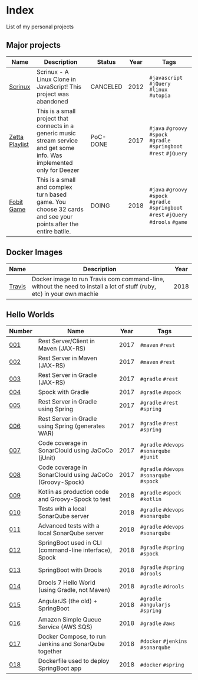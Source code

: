 # Index
List of my personal projects

## Major projects

| Name                                                          | Description                                                                                                                   | Status    | Year      | Tags                                                                                      |
| ---                                                           | ---                                                                                                                           | ---       | ---       | ---                                                                                       |
| [Scrinux](https://github.com/topera/scrinux)                  | Scrinux - A Linux Clone in JavaScript! This project was abandoned                                                             | CANCELED  | 2012      | `#javascript` `#jQuery` `#linux` `#utopia`                                                |
| [Zetta Playlist](https://github.com/topera/zetta-playlist)    | This is a small project that connects in a generic music stream service and get some info. Was implemented only for Deezer    | PoC-DONE  | 2017      | `#java` `#groovy` `#spock` `#gradle` `#springboot` `#rest` `#jQuery`                      |
| [Fobit Game](https://github.com/topera/fobit)                 | This is a small and complex turn based game. You choose 32 cards and see your points after the entire batlle.                 | DOING     | 2018      | `#java` `#groovy` `#spock` `#gradle` `#springboot` `#rest` `#jQuery` `#drools` `#game`    |

## Docker Images

| Name                                              | Description                                                                                                               | Year |
| ---                                               | ---                                                                                                                       | ---  |
| [Travis](https://github.com/topera/docker-travis) | Docker image to run Travis com command-line, without the need to install a lot of stuff (ruby, etc) in your own machie    | 2018 |


## Hello Worlds

| Number                                                                | Name                                                     | Year  | Tags                                      |
| ---                                                                   | ---                                                      | ---   | ---                                       |
| [001](https://github.com/topera/maven-rest-client-server-jaxrs)       | Rest Server/Client in Maven (JAX-RS)                     | 2017  | `#maven` `#rest`                          |
| [002](https://github.com/topera/maven-rest-server-jaxrs)              | Rest Server in Maven (JAX-RS)                            | 2017  | `#maven` `#rest`                          |
| [003](https://github.com/topera/gradle-rest-server-jaxrs)             | Rest Server in Gradle (JAX-RS)                           | 2017  | `#gradle` `#rest`                         |
| [004](https://github.com/topera/gradle-spock)                         | Spock with Gradle                                        | 2017  | `#gradle` `#spock`                        |
| [005](https://github.com/topera/gradle-rest-server-spring)            | Rest Server in Gradle using Spring                       | 2017  | `#gradle` `#rest` `#spring`               |
| [006](https://github.com/topera/gradle-rest-server-spring-war)        | Rest Server in Gradle using Spring (generates WAR)       | 2017  | `#gradle` `#rest` `#spring`               |
| [007](https://github.com/topera/gradle-jacoco-sonar)                  | Code coverage in SonarClould using JaCoCo (jUnit)        | 2017  | `#gradle` `#devops` `#sonarqube` `#junit` |
| [008](https://github.com/topera/gradle-jacoco-sonar-spock)            | Code coverage in SonarClould using JaCoCo (Groovy-Spock) | 2017  | `#gradle` `#devops` `#sonarqube` `#spock` |
| [009](https://github.com/topera/gradle-spock-kotlin)                  | Kotlin as production code and Groovy-Spock to test       | 2018  | `#gradle` `#spock` `#kotlin`              |
| [010](https://github.com/topera/gradle-sonar-local)                   | Tests with a local SonarQube server                      | 2018  | `#gradle` `#devops` `#sonarqube`          |
| [011](https://github.com/topera/gradle-sonar-local-advanced)          | Advanced tests with a local SonarQube server             | 2018  | `#gradle` `#devops` `#sonarqube`          |
| [012](https://github.com/topera/gradle-springboot-cli)                | SpringBoot used in CLI (command-line interface), Spock   | 2018  | `#gradle` `#spring` `#spock`              |
| [013](https://github.com/topera/gradle-drools-spring)                 | SpringBoot with Drools                                   | 2018  | `#gradle` `#spring` `#drools`             |
| [014](https://github.com/topera/gradle-drools)                        | Drools 7 Hello World (using Gradle, not Maven)           | 2018  | `#gradle` `#drools`                       |
| [015](https://github.com/topera/gradle-springboot-angularjs)          | AngularJS (the old) + SpringBoot                         | 2018  | `#gradle` `#angularjs` `#spring`          |
| [016](https://github.com/topera/gradle-aws-sqs)                       | Amazon Simple Queue Service (AWS SQS)                    | 2018  | `#gradle` `#aws`                          |
| [017](https://github.com/topera/docker-compose)                       | Docker Compose, to run Jenkins and SonarQube together    | 2018  | `#docker` `#jenkins` `#sonarqube`         |
| [018](https://github.com/topera/dockerfile-for-springboot)            | Dockerfile used to deploy SpringBoot app                 | 2018  | `#docker` `#spring`                       |

